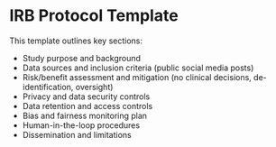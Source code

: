 # IRB Protocol Template

This template outlines key sections:
- Study purpose and background
- Data sources and inclusion criteria (public social media posts)
- Risk/benefit assessment and mitigation (no clinical decisions, de-identification, oversight)
- Privacy and data security controls
- Data retention and access controls
- Bias and fairness monitoring plan
- Human-in-the-loop procedures
- Dissemination and limitations

